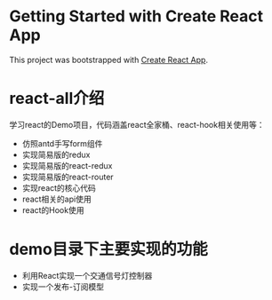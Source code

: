 # Getting Started with Create React App
This project was bootstrapped with [Create React App](https://github.com/facebook/create-react-app).

# react-all介绍
学习react的Demo项目，代码涵盖react全家桶、react-hook相关使用等：
* 仿照antd手写form组件
* 实现简易版的redux
* 实现简易版的react-redux
* 实现简易版的react-router
* 实现react的核心代码
* react相关的api使用
* react的Hook使用

# demo目录下主要实现的功能
* 利用React实现一个交通信号灯控制器
* 实现一个发布-订阅模型


